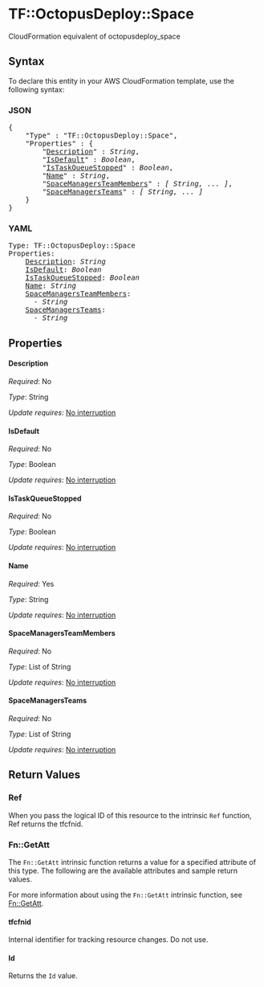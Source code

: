 # TF::OctopusDeploy::Space

CloudFormation equivalent of octopusdeploy_space

## Syntax

To declare this entity in your AWS CloudFormation template, use the following syntax:

### JSON

<pre>
{
    "Type" : "TF::OctopusDeploy::Space",
    "Properties" : {
        "<a href="#description" title="Description">Description</a>" : <i>String</i>,
        "<a href="#isdefault" title="IsDefault">IsDefault</a>" : <i>Boolean</i>,
        "<a href="#istaskqueuestopped" title="IsTaskQueueStopped">IsTaskQueueStopped</a>" : <i>Boolean</i>,
        "<a href="#name" title="Name">Name</a>" : <i>String</i>,
        "<a href="#spacemanagersteammembers" title="SpaceManagersTeamMembers">SpaceManagersTeamMembers</a>" : <i>[ String, ... ]</i>,
        "<a href="#spacemanagersteams" title="SpaceManagersTeams">SpaceManagersTeams</a>" : <i>[ String, ... ]</i>
    }
}
</pre>

### YAML

<pre>
Type: TF::OctopusDeploy::Space
Properties:
    <a href="#description" title="Description">Description</a>: <i>String</i>
    <a href="#isdefault" title="IsDefault">IsDefault</a>: <i>Boolean</i>
    <a href="#istaskqueuestopped" title="IsTaskQueueStopped">IsTaskQueueStopped</a>: <i>Boolean</i>
    <a href="#name" title="Name">Name</a>: <i>String</i>
    <a href="#spacemanagersteammembers" title="SpaceManagersTeamMembers">SpaceManagersTeamMembers</a>: <i>
      - String</i>
    <a href="#spacemanagersteams" title="SpaceManagersTeams">SpaceManagersTeams</a>: <i>
      - String</i>
</pre>

## Properties

#### Description

_Required_: No

_Type_: String

_Update requires_: [No interruption](https://docs.aws.amazon.com/AWSCloudFormation/latest/UserGuide/using-cfn-updating-stacks-update-behaviors.html#update-no-interrupt)

#### IsDefault

_Required_: No

_Type_: Boolean

_Update requires_: [No interruption](https://docs.aws.amazon.com/AWSCloudFormation/latest/UserGuide/using-cfn-updating-stacks-update-behaviors.html#update-no-interrupt)

#### IsTaskQueueStopped

_Required_: No

_Type_: Boolean

_Update requires_: [No interruption](https://docs.aws.amazon.com/AWSCloudFormation/latest/UserGuide/using-cfn-updating-stacks-update-behaviors.html#update-no-interrupt)

#### Name

_Required_: Yes

_Type_: String

_Update requires_: [No interruption](https://docs.aws.amazon.com/AWSCloudFormation/latest/UserGuide/using-cfn-updating-stacks-update-behaviors.html#update-no-interrupt)

#### SpaceManagersTeamMembers

_Required_: No

_Type_: List of String

_Update requires_: [No interruption](https://docs.aws.amazon.com/AWSCloudFormation/latest/UserGuide/using-cfn-updating-stacks-update-behaviors.html#update-no-interrupt)

#### SpaceManagersTeams

_Required_: No

_Type_: List of String

_Update requires_: [No interruption](https://docs.aws.amazon.com/AWSCloudFormation/latest/UserGuide/using-cfn-updating-stacks-update-behaviors.html#update-no-interrupt)

## Return Values

### Ref

When you pass the logical ID of this resource to the intrinsic `Ref` function, Ref returns the tfcfnid.

### Fn::GetAtt

The `Fn::GetAtt` intrinsic function returns a value for a specified attribute of this type. The following are the available attributes and sample return values.

For more information about using the `Fn::GetAtt` intrinsic function, see [Fn::GetAtt](https://docs.aws.amazon.com/AWSCloudFormation/latest/UserGuide/intrinsic-function-reference-getatt.html).

#### tfcfnid

Internal identifier for tracking resource changes. Do not use.

#### Id

Returns the <code>Id</code> value.

